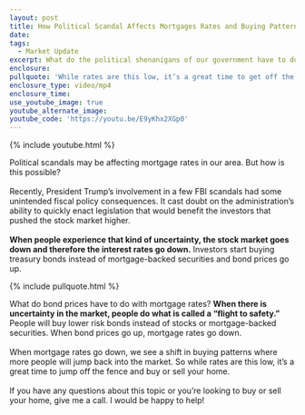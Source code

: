 ```yaml
---
layout: post
title: How Political Scandal Affects Mortgages Rates and Buying Patterns
date:
tags:
  - Market Update
excerpt: What do the political shenanigans of our government have to do with mortgage rates? Today I’m explaining how.
enclosure:
pullquote: 'While rates are this low, it’s a great time to get off the fence and back into the market.'
enclosure_type: video/mp4
enclosure_time:
use_youtube_image: true
youtube_alternate_image:
youtube_code: 'https://youtu.be/E9yKhx2XGp0'
---
```



{% include youtube.html %}

Political scandals may be affecting mortgage rates in our area. But how is this possible?
<br>&nbsp;
<br>Recently, President Trump’s involvement in a few FBI scandals had some unintended fiscal policy consequences. It cast doubt on the administration’s ability to quickly enact legislation that would benefit the investors that pushed the stock market higher.&nbsp;
<br>&nbsp;
<br>**When people experience that kind of uncertainty, the stock market goes down and therefore the interest rates go down.** Investors start buying treasury bonds instead of mortgage-backed securities and bond prices go up.

{% include pullquote.html %}

What do bond prices have to do with mortgage rates? **When there is uncertainty in the market, people do what is called a “flight to safety.”** People will buy lower risk bonds instead of stocks or mortgage-backed securities. When bond prices go up, mortgage rates go down.
<br>&nbsp;
<br>When mortgage rates go down, we see a shift in buying patterns where more people will jump back into the market. So while rates are this low, it’s a great time to jump off the fence and buy or sell your home.
<br>&nbsp;
<br>If you have any questions about this topic or you’re looking to buy or sell your home, give me a call. I would be happy to help!
<br>&nbsp;